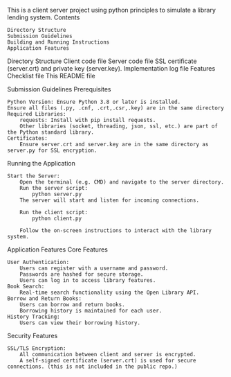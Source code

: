 This is a client server project using python principles to simulate a library lending system. 
Contents

    Directory Structure
    Submission Guidelines
    Building and Running Instructions
    Application Features


Directory Structure
    Client code file
    Server code file
    SSL certificate (server.crt) and private key (server.key).
    Implementation log file
    Features Checklist file
    This README file

Submission Guidelines
Prerequisites

    Python Version: Ensure Python 3.8 or later is installed.
    Ensure all files (.py, .cnf, .crt,.csr,.key) are in the same directory
    Required Libraries:
        requests: Install with pip install requests.
        Other libraries (socket, threading, json, ssl, etc.) are part of the Python standard library.
    Certificates:
        Ensure server.crt and server.key are in the same directory as server.py for SSL encryption.

Running the Application

    Start the Server:
        Open the terminal (e.g. CMD) and navigate to the server directory.
        Run the server script:
            python server.py
        The server will start and listen for incoming connections.

        Run the client script:
            python client.py

        Follow the on-screen instructions to interact with the library system.

Application Features
Core Features

    User Authentication:
        Users can register with a username and password.
        Passwords are hashed for secure storage.
        Users can log in to access library features.
    Book Search:
        Real-time search functionality using the Open Library API.
    Borrow and Return Books:
        Users can borrow and return books.
        Borrowing history is maintained for each user.
    History Tracking:
        Users can view their borrowing history.

Security Features

    SSL/TLS Encryption:
        All communication between client and server is encrypted.
        A self-signed certificate (server.crt) is used for secure connections. (this is not included in the public repo.)

